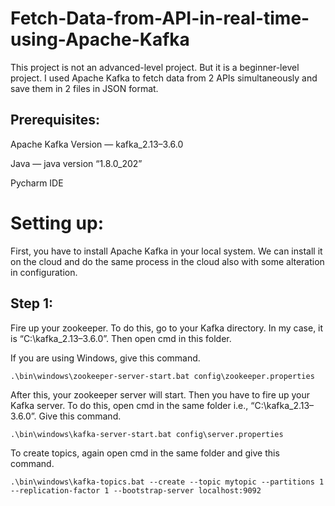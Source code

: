 # Fetch-Data-from-API-in-real-time-using-Apache-Kafka
This project is not an advanced-level project. But it is a beginner-level project. I used Apache Kafka to fetch data from 2 APIs simultaneously and save them in 2 files in JSON format.
## Prerequisites:
Apache Kafka Version — kafka_2.13–3.6.0

Java — java version “1.8.0_202”

Pycharm IDE

# Setting up:

First, you have to install Apache Kafka in your local system. We can install it on the cloud and do the same process in the cloud also with some alteration in configuration.
## Step 1:
Fire up your zookeeper. To do this, go to your Kafka directory. In my case, it is “C:\kafka_2.13–3.6.0”. Then open cmd in this folder.

If you are using Windows, give this command.
```
.\bin\windows\zookeeper-server-start.bat config\zookeeper.properties
```
After this, your zookeeper server will start. Then you have to fire up your Kafka server. To do this, open cmd in the same folder i.e., “C:\kafka_2.13–3.6.0”. Give this command.
```
.\bin\windows\kafka-server-start.bat config\server.properties
```
To create topics, again open cmd in the same folder and give this command.

```
.\bin\windows\kafka-topics.bat --create --topic mytopic --partitions 1 --replication-factor 1 --bootstrap-server localhost:9092
```
